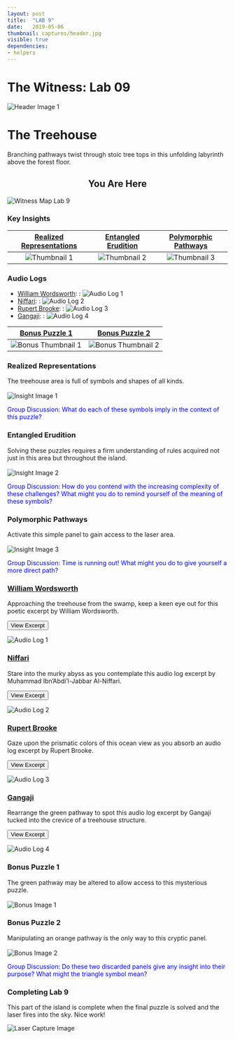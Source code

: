 ```yaml
---
layout: post
title:  "LAB 9"
date:   2019-05-06
thumbnail: captures/header.jpg
visible: true
dependencies:
- helpers
---
```


# **The Witness: Lab 09**

![Header Image 1](captures/header.jpg#header)
# The Treehouse

Branching pathways twist through stoic tree tops in this unfolding labyrinth above the forest floor.

## <center>You Are Here</center>

![Witness Map Lab 9](captures/Witness_Map_Lab9.jpg#capture)

### Key Insights

| [Realized Representations](#realized-representations) | [Entangled Erudition](#entangled-erudition) | [Polymorphic Pathways](#polymorphic-pathways) |
|:-:|:-:|:-:|
|![Thumbnail 1](captures/insight_1.jpg#thumbnail)| ![Thumbnail 2](captures/insight_2.jpg#thumbnail)| ![Thumbnail 3](captures/insight_3.jpg#thumbnail)|

### Audio Logs

- [William Wordsworth](#william-wordsworth):
: ![Audio Log 1](captures/audio_log_1.jpg#audio_log)
- [Niffari](#niffari):
: ![Audio Log 2](captures/audio_log_2.jpg#audio_log)
- [Rupert Brooke](#rupert-brooke):
: ![Audio Log 3](captures/audio_log_3.jpg#audio_log)
- [Gangaji](#gangaji):
: ![Audio Log 4](captures/audio_log_4.jpg#audio_log)

| [Bonus Puzzle 1](#bonus-puzzle-1) | [Bonus Puzzle 2](#bonus-puzzle-2) |
|:-:|:-:|
|![Bonus Thumbnail 1](captures/bonus_1.jpg#thumbnail)| ![Bonus Thumbnail 2](captures/bonus_2.jpg#thumbnail)|

### Realized Representations
The treehouse  area is full of symbols and shapes of all kinds.
<br><br>
![Insight Image 1](captures/insight_1.jpg#capture)

<span style="color: blue">Group Discussion: What do each of these symbols imply in the context of this puzzle?</span>

### Entangled Erudition
Solving these puzzles requires a firm understanding of rules acquired not just in this area but throughout the island.
<br><br>
![Insight Image 2](captures/insight_2.jpg#capture)

<span style="color: blue">Group Discussion: How do you contend with the increasing complexity of these challenges? What might you do to remind yourself of the meaning of these symbols?</span>

### Polymorphic Pathways
Activate this simple panel to gain access to the laser area.
<br><br>
![Insight Image 3](captures/insight_3.jpg#capture)

<span style="color: blue">Group Discussion: Time is running out! What might you do to give yourself a more direct path?</span>

### [William Wordsworth](https://poets.org/poet/william-wordsworth)

Approaching the treehouse from the swamp, keep a keen eye out for this poetic excerpt by William Wordsworth.

<button onclick="collapseExcerpt1()">View Excerpt</button>

<div id="excerpt1" style="display:none" markdown="1">

Lustily  
I dipped my oars into the silent lake,  
And, as I rose upon the stroke, my boat  
Went heaving through the water like a swan;  
When, from behind that craggy steep, till then  
The horizon's bound, a huge peak, black and huge,  
As if with voluntary power instinct,  
Upreared its head. I struck and struck again,  
And growing still in stature, the grim shape  
Towered up between me and the stars. . . .  
But after I had seen  
That spectacle, for many days my brain  
Worked with a dim and undetermined sense  
Of unknown modes of being; o'er my thoughts  
There hung a darkness, call it solitude,  
Or blank desertion.

<br>---<br>
William Wordsworth, 1888
</div>

![Audio Log 1](captures/audio_log_1.jpg#capture)

### [Niffari](https://www.chisholme.org/resources/overview/niffari.html)

Stare into the murky abyss as you contemplate this audio log excerpt by Muhammad Ibn’Abdi’l-Jabbar Al-Niffari.

<button onclick="collapseExcerpt2()">View Excerpt</button>

<div id="excerpt2" style="display:none">

God bade me behold the sea,
and I saw the ships sinking
and the planks floating;

then the planks too were submerged.

And God said to me,
“Those who voyage are not saved.”

And He said to me, “Those who, instead of voyaging,
cast themselves into the sea, take a risk.”

And He said to me,
“Those who voyage and take no risk shall perish.”

And He said to me,
“In taking the risk there is a part of salvation.”

And the wave came
and lifted those beneath it
and overran the shore.

And He said to me,
“The surface of the sea is a gleam that cannot be reached.

“And the bottom is a darkness impenetrable. And between
the two are great fishes, which are to be feared.”

<br>---<br>
Niffari, circa 970
</div>

![Audio Log 2](captures/audio_log_2.jpg#capture)

### [Rupert Brooke](https://www.poetryfoundation.org/poets/rupert-brooke)

Gaze upon the prismatic colors of this ocean view as you absorb an audio log excerpt by Rupert Brooke.

<button onclick="collapseExcerpt3()">View Excerpt</button>

<div id="excerpt3" style="display:none" markdown="1">

These hearts were woven of human joys and cares,  
Washed marvellously with sorrow, swift to mirth.  

The years had given them kindness. Dawn was theirs,  
And sunset, and the colours of the earth.  

These had seen movement, and heard music; known  
Slumber and waking; loved; gone proudly friended;  

Felt the quick stir of wonder; sat alone;  
Touched flowers and furs and cheeks. All this is ended.  

There are waters blown by changing winds to laughter  
And lit by the rich skies, all day. And after,  

Frost, with a gesture, stays the waves that dance  
And wandering loveliness. He leaves a white  

Unbroken glory, a gathered radiance,  
A width, a shining peace, under the night.

<br>---<br>
Rupert Brooke, 1914
</div>

![Audio Log 3](captures/audio_log_3.jpg#capture)

### [Gangaji](https://gangaji.org/)

Rearrange the green pathway to spot this audio log excerpt by Gangaji tucked into the crevice of a treehouse structure.

<button onclick="collapseExcerpt4()">View Excerpt</button>

<div id="excerpt4" style="display:none">

When we choose silence,
we choose to give up the reasons not to love,

which are the reasons for going to war, or continuing war,
or separating, or being a victim, or being right.

In a moment of silence,
in a moment of no thought, no mind,

we choose to give those up.
This is what my teacher invited me to.

Just choose silence. Don't even choose love.
Choose silence, and love is apparent.

If we choose love we already have an idea
of what love is.

But if you choose silence, that is the end of ideas.
You are willing to have no idea,

to see what is present when there is no idea,
past, present, future.

No idea of love, no idea of truth, no idea of you,
no idea of me. Love is apparent.

<br>---<br>
Gangaji, 2009
</div>

![Audio Log 4](captures/audio_log_4.jpg#capture)

### Bonus Puzzle 1
The green pathway may be altered to allow access to this mysterious puzzle.
<br><br>
![Bonus Image 1](captures/bonus_1.jpg#capture)

### Bonus Puzzle 2
Manipulating an orange pathway is the only way to this cryptic panel.
<br><br>
![Bonus Image 2](captures/bonus_2.jpg#capture)

<span style="color: blue">Group Discussion: Do these two discarded panels give any insight into their purpose? What might the triangle symbol mean?</span>

### Completing Lab 9

This part of the island is complete when the final puzzle is solved and the laser fires into the sky. Nice work!

![Laser Capture Image](captures/laser_capture.jpg#header)

<!-- ### The Witness Journal Entry #9

Write a journal entry on what you learned from this lab. Pretend that you are a scientist exploring this island for the very first time. Choose one of the prompts below (either 1, 2, 3, or 4) to respond to in your journal entry.

1. ##### **Prominent Experience**

    - ##### Find and listen to all 4 audio log excerpts found in this area: (Note that some audio logs are hidden behind locked panels or alternate pathways.)
      - [William Wordsworth](#william-wordsworth)
      - [Niffari](#niffari)
      - [Rupert Brooke](#rupert-brooke)
      - [Gangaji](#gangaji)

    - ##### How does your chosen excerpt relate to your experience solving the treehouse puzzles? Explain.
    - ##### In what way does your chosen excerpt relate to your experience thus far playing The Witness? Explain.

2. ##### **Bridges to Understanding**
  - ##### The treehouse area has many lessons to teach. Discuss an insight you gained from completing the treehouse that has helped you to understand previous sections of the game you found confusing.
  - ##### How does the process of completing any bridge in the treehouse help to cement your understanding of the rules?
  - ##### Discuss a specific bridge in the treehouse area, why you found it particularly challenging, and what strategies lead to your ability to complete this section.

3. ##### **A False Impression**
  - ##### Describe a section of puzzles in the treehouse that turned out to be solvable in a way you first assumed would not work.
  - ##### Explain what first lead you to assume certain rules applied.
  - ##### How do the rules of this puzzle differ from your expectations? Explain.

4. ##### **Enigmatic Symbolism**
  - ##### Each section in the treehouse is full of symbolic combinations. Please list each symbol you encountered in completing the treehouse, and what rules each symbol conveys.
  - ##### For any given puzzle, how do the combinations of symbols add to the complexity of finding the solution?
  - ##### Describe a specific puzzle where the presence of certain symbols inhibited solving it in an ideal way or directed you toward a unique solution.

**Final Journal Requirement:**

After responding to one of the items above, discuss the solution to a particular puzzle that challenged you. Explain the mechanics of this puzzle in detail and how you came to understand them. If it helps, feel free to include screenshots or sketches of the puzzle. -->
